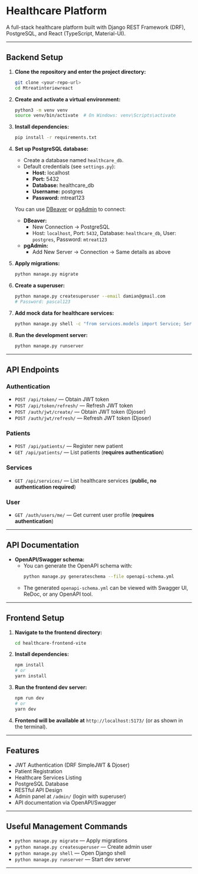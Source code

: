 # Healthcare Platform

A full-stack healthcare platform built with Django REST Framework (DRF), PostgreSQL, and React (TypeScript, Material-UI).

---

## Backend Setup

1. **Clone the repository and enter the project directory:**
   ```bash
   git clone <your-repo-url>
   cd Mtreatinteriewreact
   ```

2. **Create and activate a virtual environment:**
   ```bash
   python3 -m venv venv
   source venv/bin/activate  # On Windows: venv\Scripts\activate
   ```

3. **Install dependencies:**
   ```bash
   pip install -r requirements.txt
   ```

4. **Set up PostgreSQL database:**
   - Create a database named `healthcare_db`.
   - Default credentials (see `settings.py`):
     - **Host:** localhost
     - **Port:** 5432
     - **Database:** healthcare_db
     - **Username:** postgres
     - **Password:** mtreat123

   You can use [DBeaver](https://dbeaver.io/) or [pgAdmin](https://www.pgadmin.org/) to connect:
   - **DBeaver:**
     - New Connection → PostgreSQL
     - Host: `localhost`, Port: `5432`, Database: `healthcare_db`, User: `postgres`, Password: `mtreat123`
   - **pgAdmin:**
     - Add New Server → Connection → Same details as above

5. **Apply migrations:**
   ```bash
   python manage.py migrate
   ```

6. **Create a superuser:**
   ```bash
   python manage.py createsuperuser --email damian@gmail.com
   # Password: pascal123
   ```

7. **Add mock data for healthcare services:**
   ```bash
   python manage.py shell -c "from services.models import Service; Service.objects.bulk_create([Service(name='General Consultation', description='Consult with a general physician.'), Service(name='Pediatrics', description='Child health and wellness services.'), Service(name='Dental Care', description='Comprehensive dental checkups and treatments.')])"
   ```

8. **Run the development server:**
   ```bash
   python manage.py runserver
   ```

---

## API Endpoints

### Authentication
- `POST /api/token/` — Obtain JWT token
- `POST /api/token/refresh/` — Refresh JWT token
- `POST /auth/jwt/create/` — Obtain JWT token (Djoser)
- `POST /auth/jwt/refresh/` — Refresh JWT token (Djoser)

### Patients
- `POST /api/patients/` — Register new patient
- `GET /api/patients/` — List patients (**requires authentication**)

### Services
- `GET /api/services/` — List healthcare services (**public, no authentication required**)

### User
- `GET /auth/users/me/` — Get current user profile (**requires authentication**)

---

## API Documentation

- **OpenAPI/Swagger schema:**
  - You can generate the OpenAPI schema with:
    ```bash
    python manage.py generateschema --file openapi-schema.yml
    ```
  - The generated `openapi-schema.yml` can be viewed with Swagger UI, ReDoc, or any OpenAPI tool.

---

## Frontend Setup

1. **Navigate to the frontend directory:**
   ```bash
   cd healthcare-frontend-vite
   ```
2. **Install dependencies:**
   ```bash
   npm install
   # or
   yarn install
   ```
3. **Run the frontend dev server:**
   ```bash
   npm run dev
   # or
   yarn dev
   ```
4. **Frontend will be available at** `http://localhost:5173/` (or as shown in the terminal).

---

## Features
- JWT Authentication (DRF SimpleJWT & Djoser)
- Patient Registration
- Healthcare Services Listing
- PostgreSQL Database
- RESTful API Design
- Admin panel at `/admin/` (login with superuser)
- API documentation via OpenAPI/Swagger

---

## Useful Management Commands
- `python manage.py migrate` — Apply migrations
- `python manage.py createsuperuser` — Create admin user
- `python manage.py shell` — Open Django shell
- `python manage.py runserver` — Start dev server

---

